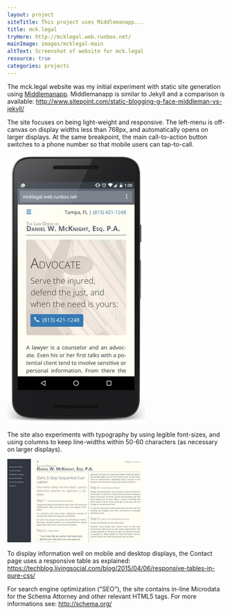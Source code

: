 ```yaml
---
layout: project
siteTitle: This project uses Middlemanapp...
title: mck.legal
tryHere: http://mcklegal.web.runbox.net/
mainImage: images/mcklegal-main
altText: Screenshot of website for mck.legal
resource: true
categories: projects
---
```

The mck.legal website was my initial experiment with static site generation using [Middlemanapp](https://middlemanapp.com/). Middlemanapp is similar to Jekyll and a comparison is available: <http://www.sitepoint.com/static-blogging-g-face-middleman-vs-jekyll/>

The site focuses on being light-weight and responsive. The left-menu is off-canvas on display widths less than 768px, and automatically opens on larger displays. At the same breakpoint, the main call-to-action button switches to a phone number so that mobile users can tap-to-call.

<picture>
	<source media="(min-width: 640px)" srcset="images/mcklegal-mobile-medium_1x.jpg 1x, images/mcklegal-mobile-medium_2x.jpg 2x">
	<source media="(min-width: 320px)" srcset="images/mcklegal-mobile-small_1x.jpg 1x, images/mcklegal-mobile-small_2x.jpg 2x">
	<img src="images/mcklegal-mobile-small_1x.jpg" alt="Screenshot of search page with mouse hovering video.">
</picture>

The site also experiments with typography by using legible font-sizes, and using columns to keep line-widths within 50-60 characters (as necessary on larger displays).

<picture>
	<source media="(min-width: 640px)" srcset="images/mcklegal-wide-medium_1x.jpg 1x, images/mcklegal-wide-medium_2x.jpg 2x">
	<source media="(min-width: 320px)" srcset="images/mcklegal-wide-small_1x.jpg 1x, images/mcklegal-wide-small_2x.jpg 2x">
	<img src="images/mcklegal-wide-small_1x.jpg" alt="Screenshot of search page with mouse hovering video.">
</picture>

To display information well on mobile and desktop displays, the Contact page uses a responsive table as explained: <https://techblog.livingsocial.com/blog/2015/04/06/responsive-tables-in-pure-css/>

For search engine optimization ("SEO"), the site contains in-line Microdata for the Schema Attorney and other relevant HTML5 tags. For more informations see: <http://schema.org/>